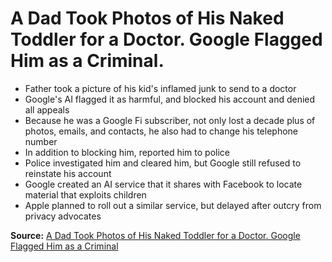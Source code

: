 # A Dad Took Photos of His Naked Toddler for a Doctor. Google Flagged Him as a Criminal.

- Father took a picture of his kid's inflamed junk to send to a doctor
- Google's AI flagged it as harmful, and blocked his account and denied all appeals
- Because he was a Google Fi subscriber, not only lost a decade plus of photos, emails, and contacts, he also had to change his telephone number
- In addition to blocking him, reported him to police
- Police investigated him and cleared him, but Google still refused to reinstate his account
- Google created an AI service that it shares with Facebook to locate material that exploits children
- Apple planned to roll out a similar service, but delayed after outcry from privacy advocates

**Source:** [A Dad Took Photos of His Naked Toddler for a Doctor. Google Flagged Him as a Criminal](https://www.nytimes.com/2022/08/21/technology/google-surveillance-toddler-photo.html)